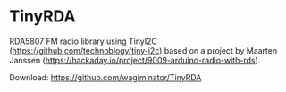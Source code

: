 # TinyRDA
RDA5807 FM radio library using TinyI2C (https://github.com/technoblogy/tiny-i2c) based on a project by Maarten Janssen (https://hackaday.io/project/9009-arduino-radio-with-rds).

Download: https://github.com/wagiminator/TinyRDA
